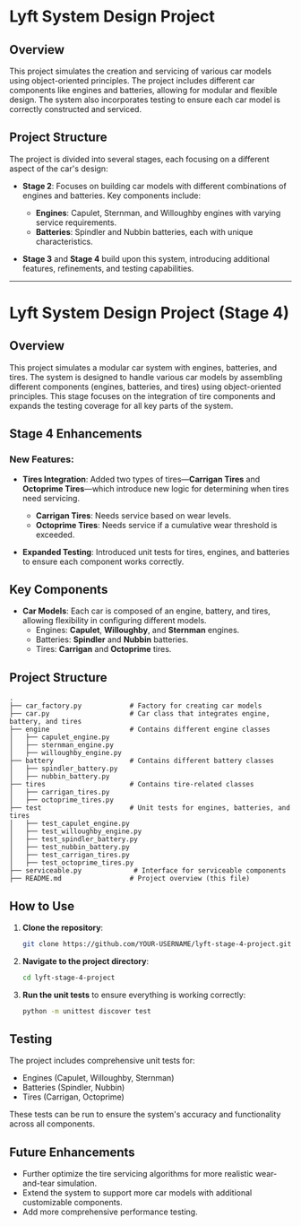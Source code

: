 # Lyft System Design Project

## Overview
This project simulates the creation and servicing of various car models using object-oriented principles. The project includes different car components like engines and batteries, allowing for modular and flexible design. The system also incorporates testing to ensure each car model is correctly constructed and serviced.

## Project Structure
The project is divided into several stages, each focusing on a different aspect of the car's design:

- **Stage 2**: Focuses on building car models with different combinations of engines and batteries. Key components include:
  - **Engines**: Capulet, Sternman, and Willoughby engines with varying service requirements.
  - **Batteries**: Spindler and Nubbin batteries, each with unique characteristics.
  
- **Stage 3** and **Stage 4** build upon this system, introducing additional features, refinements, and testing capabilities.

---

# Lyft System Design Project (Stage 4)

## Overview
This project simulates a modular car system with engines, batteries, and tires. The system is designed to handle various car models by assembling different components (engines, batteries, and tires) using object-oriented principles. This stage focuses on the integration of tire components and expands the testing coverage for all key parts of the system.

## Stage 4 Enhancements
### New Features:
- **Tires Integration**: Added two types of tires—**Carrigan Tires** and **Octoprime Tires**—which introduce new logic for determining when tires need servicing.
  - **Carrigan Tires**: Needs service based on wear levels.
  - **Octoprime Tires**: Needs service if a cumulative wear threshold is exceeded.

- **Expanded Testing**: Introduced unit tests for tires, engines, and batteries to ensure each component works correctly.

## Key Components
- **Car Models**: Each car is composed of an engine, battery, and tires, allowing flexibility in configuring different models.
  - Engines: **Capulet**, **Willoughby**, and **Sternman** engines.
  - Batteries: **Spindler** and **Nubbin** batteries.
  - Tires: **Carrigan** and **Octoprime** tires.

## Project Structure
```
.
├── car_factory.py            # Factory for creating car models
├── car.py                    # Car class that integrates engine, battery, and tires
├── engine                    # Contains different engine classes
│   ├── capulet_engine.py
│   ├── sternman_engine.py
│   ├── willoughby_engine.py
├── battery                   # Contains different battery classes
│   ├── spindler_battery.py
│   ├── nubbin_battery.py
├── tires                     # Contains tire-related classes
│   ├── carrigan_tires.py
│   ├── octoprime_tires.py
├── test                      # Unit tests for engines, batteries, and tires
│   ├── test_capulet_engine.py
│   ├── test_willoughby_engine.py
│   ├── test_spindler_battery.py
│   ├── test_nubbin_battery.py
│   ├── test_carrigan_tires.py
│   ├── test_octoprime_tires.py
├── serviceable.py             # Interface for serviceable components
├── README.md                 # Project overview (this file)
```

## How to Use
1. **Clone the repository**:
   ```bash
   git clone https://github.com/YOUR-USERNAME/lyft-stage-4-project.git
   ```

2. **Navigate to the project directory**:
   ```bash
   cd lyft-stage-4-project
   ```

3. **Run the unit tests** to ensure everything is working correctly:
   ```bash
   python -m unittest discover test
   ```

## Testing
The project includes comprehensive unit tests for:
- Engines (Capulet, Willoughby, Sternman)
- Batteries (Spindler, Nubbin)
- Tires (Carrigan, Octoprime)

These tests can be run to ensure the system's accuracy and functionality across all components.

## Future Enhancements
- Further optimize the tire servicing algorithms for more realistic wear-and-tear simulation.
- Extend the system to support more car models with additional customizable components.
- Add more comprehensive performance testing.
